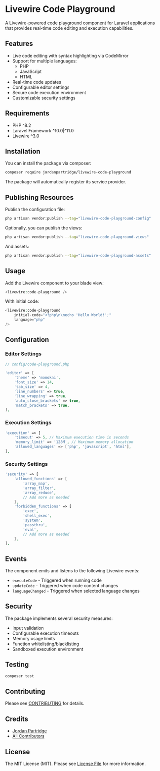 # Livewire Code Playground

A Livewire-powered code playground component for Laravel applications that provides real-time code editing and execution capabilities.

## Features

- Live code editing with syntax highlighting via CodeMirror
- Support for multiple languages:
  - PHP
  - JavaScript
  - HTML
- Real-time code updates
- Configurable editor settings
- Secure code execution environment
- Customizable security settings

## Requirements

- PHP ^8.2
- Laravel Framework ^10.0|^11.0
- Livewire ^3.0

## Installation

You can install the package via composer:

```bash
composer require jordanpartridge/livewire-code-playground
```

The package will automatically register its service provider.

## Publishing Resources

Publish the configuration file:

```bash
php artisan vendor:publish --tag="livewire-code-playground-config"
```

Optionally, you can publish the views:

```bash
php artisan vendor:publish --tag="livewire-code-playground-views"
```

And assets:

```bash
php artisan vendor:publish --tag="livewire-code-playground-assets"
```

## Usage

Add the Livewire component to your blade view:

```php
<livewire:code-playground />
```

With initial code:

```php
<livewire:code-playground 
    initial-code="<?php\n\necho 'Hello World!';" 
    language="php"
/>
```

## Configuration

### Editor Settings

```php
// config/code-playground.php

'editor' => [
    'theme' => 'monokai',
    'font_size' => 14,
    'tab_size' => 4,
    'line_numbers' => true,
    'line_wrapping' => true,
    'auto_close_brackets' => true,
    'match_brackets' => true,
],
```

### Execution Settings

```php
'execution' => [
    'timeout' => 5, // Maximum execution time in seconds
    'memory_limit' => '128M', // Maximum memory allocation
    'allowed_languages' => ['php', 'javascript', 'html'],
],
```

### Security Settings

```php
'security' => [
    'allowed_functions' => [
        'array_map',
        'array_filter',
        'array_reduce',
        // Add more as needed
    ],
    'forbidden_functions' => [
        'exec',
        'shell_exec',
        'system',
        'passthru',
        'eval',
        // Add more as needed
    ],
],
```

## Events

The component emits and listens to the following Livewire events:

- `executeCode` - Triggered when running code
- `updateCode` - Triggered when code content changes
- `languageChanged` - Triggered when selected language changes

## Security

The package implements several security measures:

- Input validation
- Configurable execution timeouts
- Memory usage limits
- Function whitelisting/blacklisting
- Sandboxed execution environment

## Testing

```bash
composer test
```

## Contributing

Please see [CONTRIBUTING](CONTRIBUTING.md) for details.

## Credits

- [Jordan Partridge](https://github.com/jordanpartridge)
- [All Contributors](../../contributors)

## License

The MIT License (MIT). Please see [License File](LICENSE.md) for more information.
